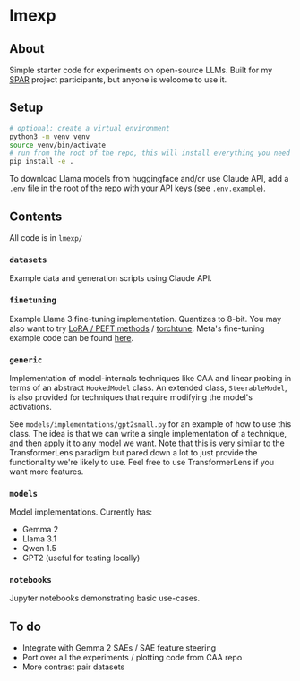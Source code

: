 # lmexp

## About

Simple starter code for experiments on open-source LLMs. Built for my [SPAR](https://supervisedprogramforalignment.org/) project participants, but anyone is welcome to use it.

## Setup

```bash
# optional: create a virtual environment
python3 -m venv venv
source venv/bin/activate 
# run from the root of the repo, this will install everything you need
pip install -e .
```

To download Llama models from huggingface and/or use Claude API, add a `.env` file in the root of the repo with your API keys (see `.env.example`).

## Contents

All code is in `lmexp/`

### `datasets`

Example data and generation scripts using Claude API.

### `finetuning`

Example Llama 3 fine-tuning implementation. Quantizes to 8-bit. You may also want to try [LoRA / PEFT methods](https://huggingface.co/docs/peft/en/quicktour) / [torchtune](https://github.com/pytorch/torchtune). Meta's fine-tuning example code can be found [here](https://github.com/meta-llama/llama-recipes/blob/main/src/llama_recipes/finetuning.py).

### `generic`

Implementation of model-internals techniques like CAA and linear probing in terms of an abstract `HookedModel` class. An extended class, `SteerableModel`, is also provided for techniques that require modifying the model's activations.

See `models/implementations/gpt2small.py` for an example of how to use this class. The idea is that we can write a single implementation of a technique, and then apply it to any model we want. Note that this is very similar to the TransformerLens paradigm but pared down a lot to just provide the functionality we're likely to use. Feel free to use TransformerLens if you want more features.

### `models`

Model implementations. Currently has:
* Gemma 2 
* Llama 3.1
* Qwen 1.5 
* GPT2 (useful for testing locally)

### `notebooks`

Jupyter notebooks demonstrating basic use-cases.

## To do

* Integrate with Gemma 2 SAEs / SAE feature steering
* Port over all the experiments / plotting code from CAA repo
* More contrast pair datasets